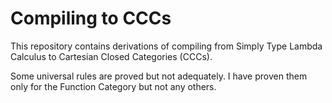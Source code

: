 # Compiling to CCCs

This repository contains derivations of compiling from
Simply Type Lambda Calculus to Cartesian Closed Categories (CCCs).

Some universal rules are proved but not adequately. I have
proven them only for the Function Category but not
any others.